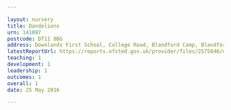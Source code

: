 ```yaml
---

layout: nursery
title: Dandelions
urn: 141097
postcode: DT11 8BG
address: Downlands First School, College Road, Blandford Camp, Blandford Forum, Dorset, DT11 8BG
latestReportUrl: https://reports.ofsted.gov.uk/provider/files/2575846/urn/141097.pdf
teaching: 1
development: 1
leadership: 1
outcomes: 1
overall: 1
date: 25 May 2016

---
```

